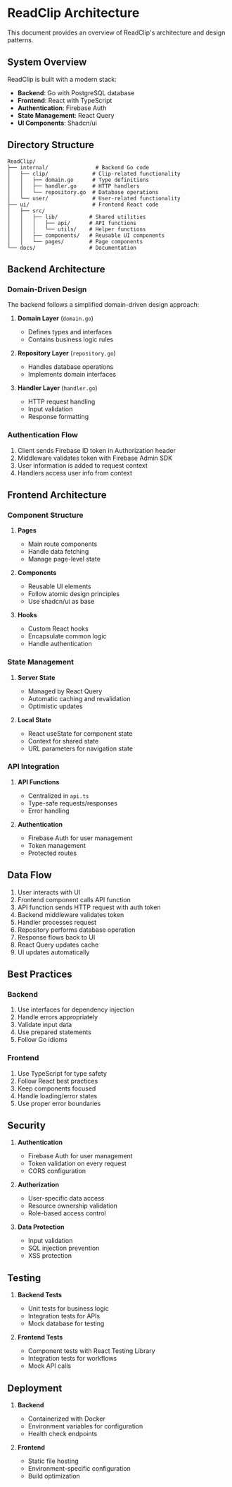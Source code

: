 # ReadClip Architecture

This document provides an overview of ReadClip's architecture and design patterns.

## System Overview

ReadClip is built with a modern stack:

- **Backend**: Go with PostgreSQL database
- **Frontend**: React with TypeScript
- **Authentication**: Firebase Auth
- **State Management**: React Query
- **UI Components**: Shadcn/ui

## Directory Structure

```
ReadClip/
├── internal/               # Backend Go code
│   ├── clip/              # Clip-related functionality
│   │   ├── domain.go      # Type definitions
│   │   ├── handler.go     # HTTP handlers
│   │   └── repository.go  # Database operations
│   └── user/              # User-related functionality
├── ui/                    # Frontend React code
│   ├── src/
│   │   ├── lib/          # Shared utilities
│   │   │   ├── api/      # API functions
│   │   │   └── utils/    # Helper functions
│   │   ├── components/   # Reusable UI components
│   │   └── pages/        # Page components
└── docs/                 # Documentation
```

## Backend Architecture

### Domain-Driven Design

The backend follows a simplified domain-driven design approach:

1. **Domain Layer** (`domain.go`)
   - Defines types and interfaces
   - Contains business logic rules

2. **Repository Layer** (`repository.go`)
   - Handles database operations
   - Implements domain interfaces

3. **Handler Layer** (`handler.go`)
   - HTTP request handling
   - Input validation
   - Response formatting

### Authentication Flow

1. Client sends Firebase ID token in Authorization header
2. Middleware validates token with Firebase Admin SDK
3. User information is added to request context
4. Handlers access user info from context

## Frontend Architecture

### Component Structure

1. **Pages**
   - Main route components
   - Handle data fetching
   - Manage page-level state

2. **Components**
   - Reusable UI elements
   - Follow atomic design principles
   - Use shadcn/ui as base

3. **Hooks**
   - Custom React hooks
   - Encapsulate common logic
   - Handle authentication

### State Management

1. **Server State**
   - Managed by React Query
   - Automatic caching and revalidation
   - Optimistic updates

2. **Local State**
   - React useState for component state
   - Context for shared state
   - URL parameters for navigation state

### API Integration

1. **API Functions**
   - Centralized in `api.ts`
   - Type-safe requests/responses
   - Error handling

2. **Authentication**
   - Firebase Auth for user management
   - Token management
   - Protected routes

## Data Flow

1. User interacts with UI
2. Frontend component calls API function
3. API function sends HTTP request with auth token
4. Backend middleware validates token
5. Handler processes request
6. Repository performs database operation
7. Response flows back to UI
8. React Query updates cache
9. UI updates automatically

## Best Practices

### Backend

1. Use interfaces for dependency injection
2. Handle errors appropriately
3. Validate input data
4. Use prepared statements
5. Follow Go idioms

### Frontend

1. Use TypeScript for type safety
2. Follow React best practices
3. Keep components focused
4. Handle loading/error states
5. Use proper error boundaries

## Security

1. **Authentication**
   - Firebase Auth for user management
   - Token validation on every request
   - CORS configuration

2. **Authorization**
   - User-specific data access
   - Resource ownership validation
   - Role-based access control

3. **Data Protection**
   - Input validation
   - SQL injection prevention
   - XSS protection

## Testing

1. **Backend Tests**
   - Unit tests for business logic
   - Integration tests for APIs
   - Mock database for testing

2. **Frontend Tests**
   - Component tests with React Testing Library
   - Integration tests for workflows
   - Mock API calls

## Deployment

1. **Backend**
   - Containerized with Docker
   - Environment variables for configuration
   - Health check endpoints

2. **Frontend**
   - Static file hosting
   - Environment-specific configuration
   - Build optimization
